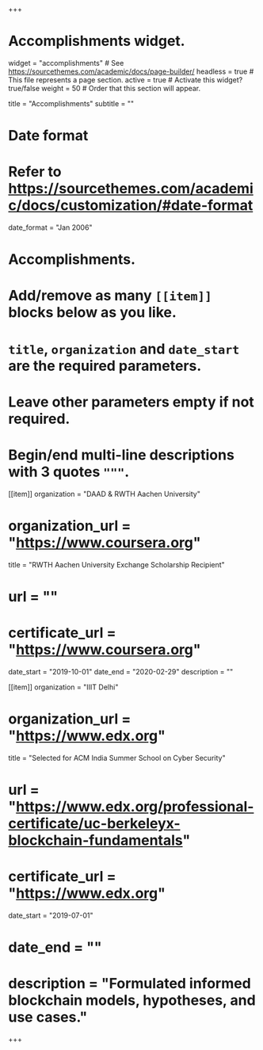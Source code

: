 +++
# Accomplishments widget.
widget = "accomplishments"  # See https://sourcethemes.com/academic/docs/page-builder/
headless = true  # This file represents a page section.
active = true  # Activate this widget? true/false
weight = 50  # Order that this section will appear.

title = "Accomplish&shy;ments"
subtitle = ""

# Date format
#   Refer to https://sourcethemes.com/academic/docs/customization/#date-format
date_format = "Jan 2006"

# Accomplishments.
#   Add/remove as many `[[item]]` blocks below as you like.
#   `title`, `organization` and `date_start` are the required parameters.
#   Leave other parameters empty if not required.
#   Begin/end multi-line descriptions with 3 quotes `"""`.

[[item]]
  organization = "DAAD & RWTH Aachen University"
 # organization_url = "https://www.coursera.org"
  title = "RWTH Aachen University Exchange Scholarship Recipient"
 # url = ""
 # certificate_url = "https://www.coursera.org"
  date_start = "2019-10-01"
  date_end = "2020-02-29"
  description = ""

[[item]]
  organization = "IIIT Delhi"
#  organization_url = "https://www.edx.org"
  title = "Selected for ACM India Summer School on Cyber Security"
#  url = "https://www.edx.org/professional-certificate/uc-berkeleyx-blockchain-fundamentals"
 # certificate_url = "https://www.edx.org"
  date_start = "2019-07-01"
#  date_end = ""
 # description = "Formulated informed blockchain models, hypotheses, and use cases."
 
+++

